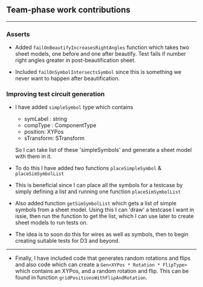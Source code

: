  ## Team-phase work contributions

 ---------------------

 ### Asserts
  - Added `failOnBeautifyIncreasesRightAngles` function which takes two sheet models, one before and one after beautify. Test fails if number right angles greater in post-beautification sheet.

 - Included `failOnSymbolIntersectsSymbol` since this is something we never want to happen after beautification.

 ### Improving test circuit generation

  - I have added `simpleSymbol` type which contains

    -   symLabel : string
    -   compType : ComponentType
    -   position: XYPos
    -   sTransform: STransform
    
    So I can take list of these 'simpleSymbols' and generate a sheet model with them in it.

 - To do this I have added two functions `placeSimpleSymbol` & `placeSimSymbolList`

  - This is beneficial since I can place all the symbols for a testcase by simply defining a list and running one function `placeSimSymbolList`

  - Also added function `getSimSymbolList` which gets a list of simple symbols from a sheet model. Using this I can 'draw' a testcase I want in issie, then run the function to get the list, which I can use later to create sheet models to run tests on.

 - The idea is to soon do this for wires as well as symbols, then to begin creating suitable tests for D3 and beyond.

 -------------

 - Finally, I have included code that generates random rotations and flips and also code which can create a `Gen<XYPos * Rotation * FlipType>` which contains an XYPos, and a random rotation and flip. This can be found in function `gridPositionsWithFlipAndRotation`.

